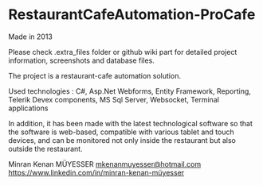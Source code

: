 # RestaurantCafeAutomation-ProCafe

Made in 2013

Please check .extra_files folder or github wiki part for detailed project information, screenshots and database files.

The project is a restaurant-cafe automation solution.

Used technologies : C#, Asp.Net Webforms, Entity Framework, Reporting, Telerik Devex components, MS Sql Server, Websocket, Terminal applications

In addition, it has been made with the latest technological software so that the software is web-based, compatible with various tablet and touch devices, and can be monitored not only inside the restaurant but also outside the restaurant.

Minran Kenan MÜYESSER
mkenanmuyesser@hotmail.com
https://www.linkedin.com/in/minran-kenan-müyesser